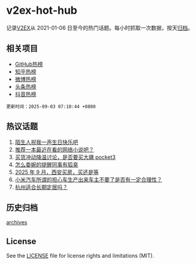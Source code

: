 # v2ex-hot-hub

 记录[V2EX](https://www.v2ex.com/)从 2021-01-06 日至今的热门话题。每小时抓取一次数据，按天[归档](archives)。
 
 ## 相关项目

- [GitHub热榜](https://github.com/lonnyzhang423/github-hot-hub)
- [知乎热榜](https://github.com/lonnyzhang423/zhihu-hot-hub)
- [微博热榜](https://github.com/lonnyzhang423/weibo-hot-hub)
- [头条热榜](https://github.com/lonnyzhang423/toutiao-hot-hub)
- [抖音热榜](https://github.com/lonnyzhang423/douyin-hot-hub)


 `更新时间：2025-09-03 07:10:44 +0800`

## 热议话题

1. [陌生人祝我一声生日快乐吧](https://www.v2ex.com/t/1156452)
1. [推荐一本最近在看的网络小说吧？](https://www.v2ex.com/t/1156494)
1. [买货冲动降温讨论，是否要买大疆 pocket3](https://www.v2ex.com/t/1156459)
1. [怎么委婉的提醒同事有狐臭](https://www.v2ex.com/t/1156474)
1. [2025 年 9 月，西安买房，买还是等](https://www.v2ex.com/t/1156468)
1. [小米汽车所谓的担心车生产出来车主不要了是否有一定合理性？](https://www.v2ex.com/t/1156503)
1. [杭州适合长期定居吗？](https://www.v2ex.com/t/1156457)

## 历史归档

[archives](archives)

## License

See the [LICENSE](LICENSE) file for license rights and limitations (MIT).
